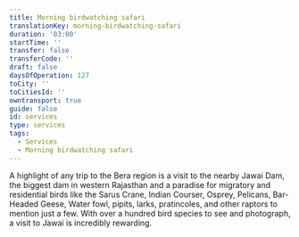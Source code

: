 ```yaml
---
title: Morning birdwatching safari
translationKey: morning-birdwatching-safari
duration: '03:00'
startTime: ''
transfer: false
transferCode: ''
draft: false
daysOfOperation: 127
toCity: ''
toCitiesId: ''
owntransport: true
guide: false
id: services
type: services
tags:
  - Services
  - Morning birdwatching safari
---
```

A highlight of any trip to the Bera region is a visit to the nearby Jawai Dam, the biggest dam in western Rajasthan and a paradise for migratory and residential birds like the Sarus Crane, Indian Courser, Osprey, Pelicans, Bar- Headed Geese, Water fowl, pipits, larks, pratincoles, and other raptors to mention just a few.  With over a hundred bird species to see and photograph, a visit to Jawai is incredibly rewarding.